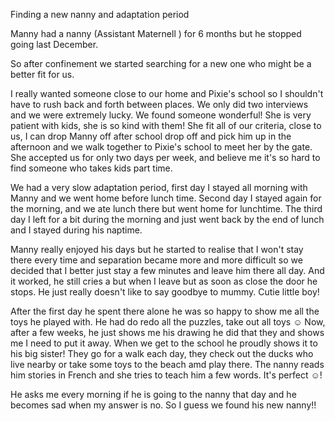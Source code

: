 Finding a new nanny and adaptation period

Manny had a nanny (Assistant Maternell ) for 6 months but he stopped going last December.

So after confinement we started searching for a new one who might be a better fit for us.

I really wanted someone close to our home and Pixie's school so I shouldn't have to rush back and forth between places.
We only did two interviews and we were extremely lucky. We found someone wonderful!
She is very patient with kids, she is so kind with them! She fit all of our criteria, close to us, I can drop Manny off after school drop off and pick him up in the afternoon and we walk together to Pixie's school to meet her by the gate. She accepted us for only two days per week, and believe me it's so hard to find someone who takes kids part time.


We had a very slow adaptation period, first day I stayed all morning with Manny and we went home before lunch time. 
Second day I stayed again for the morning, and we ate lunch there but went home for lunchtime. 
The third day I left for a bit during the morning and just went back by the end of lunch and I stayed during his naptime.

Manny really enjoyed his days but he started to realise that I won't stay there every time and separation became more and more difficult so we decided that I better just stay a few minutes and leave him there all day.
And it worked, he still cries a but when I leave but as soon as close the door he stops. He just really doesn't like to say goodbye to mummy. Cutie little boy!

After the first day he spent there alone he was so happy to show me all the toys he played with. He had do redo all the puzzles, take out all toys ☺️ 
Now, after a few weeks, he just shows me his drawing he did that they and shows me I need to put it away. When we get to the school he proudly shows it to his big sister!
They go for a walk each day, they check out the ducks who live nearby or take some toys to the beach amd play there. 
The nanny reads him stories in French and she tries to teach him a few words. It's perfect ☺️!

He asks me every morning if he is going to the nanny that day and he becomes sad when my answer is no. So I guess we found his new nanny!!
